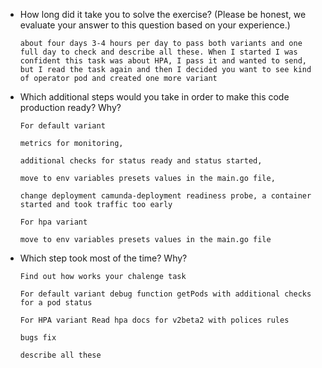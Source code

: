 * How long did it take you to solve the exercise? (Please be honest, we evaluate your answer to this question based on your experience.)

  `about four days 3-4 hours per day to pass both variants and
  one full day to check and describe all these.
  When I started I was confident this task was about HPA, I pass it and
  wanted to send, but I read the task again and then I decided you want to see
  kind of operator pod and created one more variant`

* Which additional steps would you take in order to make this code production ready? Why?

  `For default variant`

  `metrics for monitoring,`

  `additional checks for status ready and status started,`

  `move to env variables presets values in the main.go file,`

  `change deployment camunda-deployment readiness probe, a container started and took traffic too early`

  `For hpa variant`

  `move to env variables presets values in the main.go file`

* Which step took most of the time? Why?

  `Find out how works your chalenge task`

  `For default variant debug function getPods with additional checks for a pod status`

  `For HPA variant Read hpa docs for v2beta2 with polices rules`

  `bugs fix`

  `describe all these`
